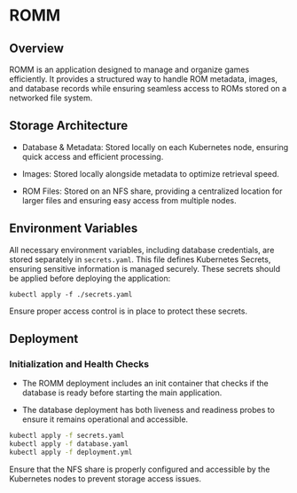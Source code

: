 # ROMM

## Overview

ROMM is an application designed to manage and organize games efficiently.
It provides a structured way to handle ROM metadata, images, and database
records while ensuring seamless access to ROMs stored on a networked file system.

## Storage Architecture

* Database & Metadata: Stored locally on each Kubernetes node, ensuring
quick access and efficient processing.

* Images: Stored locally alongside metadata to optimize retrieval speed.

* ROM Files: Stored on an NFS share, providing a centralized location for
larger files and ensuring easy access from multiple nodes.

## Environment Variables

All necessary environment variables, including database credentials,
are stored separately in `secrets.yaml`. This file defines Kubernetes Secrets,
ensuring sensitive information is managed securely.
These secrets should be applied before deploying the application:

`kubectl apply -f ./secrets.yaml`

Ensure proper access control is in place to protect these secrets.

## Deployment

### Initialization and Health Checks

* The ROMM deployment includes an init container that checks if the database is
ready before starting the main application.

* The database deployment has both liveness and readiness probes to ensure it
remains operational and accessible.

```sh
kubectl apply -f secrets.yaml
kubectl apply -f database.yaml
kubectl apply -f deployment.yml
```

Ensure that the NFS share is properly configured and accessible by
the Kubernetes nodes to prevent storage access issues.
